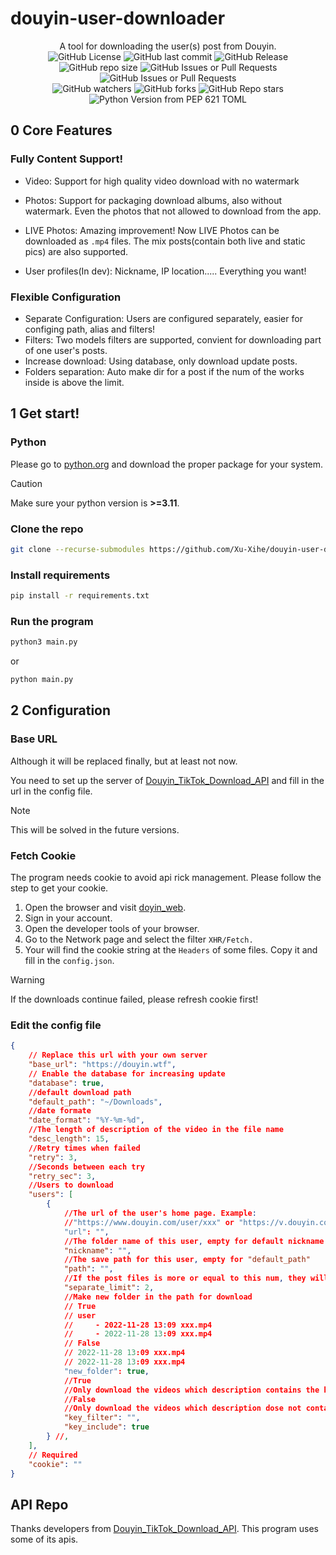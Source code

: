 # douyin-user-downloader
<center> A tool for downloading the user(s) post from Douyin. </center>

<div align="center">
<img alt="GitHub License" src="https://img.shields.io/github/license/Xu-Xihe/douyin-user-downloader">
<img alt="GitHub last commit" src="https://img.shields.io/github/last-commit/Xu-Xihe/douyin-user-downloader">
<img alt="GitHub Release" src="https://img.shields.io/github/v/release/Xu-Xihe/douyin-user-downloader">
<img alt="GitHub repo size" src="https://img.shields.io/github/repo-size/Xu-Xihe/douyin-user-downloader">
<img alt="GitHub Issues or Pull Requests" src="https://img.shields.io/github/issues/Xu-Xihe/douyin-user-downloader">
<img alt="GitHub Issues or Pull Requests" src="https://img.shields.io/github/issues-closed/Xu-Xihe/douyin-user-downloader">
<br>
<img alt="GitHub watchers" src="https://img.shields.io/github/watchers/Xu-Xihe/douyin-user-downloader">
<img alt="GitHub forks" src="https://img.shields.io/github/forks/Xu-Xihe/douyin-user-downloader">
<img alt="GitHub Repo stars" src="https://img.shields.io/github/stars/Xu-Xihe/douyin-user-downloader">
<br>
<img alt="Python Version from PEP 621 TOML" src="https://img.shields.io/python/required-version-toml?tomlFilePath=https%3A%2F%2Fraw.githubusercontent.com%2Fnumpy%2Fnumpy%2Fmain%2Fpyproject.toml">
</div>

## 0 Core Features

### Fully Content Support!

- Video: Support for high quality video download with no watermark

- Photos: Support for packaging download albums, also without watermark. Even the photos that not allowed to download from the app.

- LIVE Photos: Amazing improvement! Now LIVE Photos can be downloaded as `.mp4` files. The mix posts(contain both live and static pics) are also supported.

- User profiles(In dev): Nickname, IP location..... Everything you want!

### Flexible Configuration

-  Separate Configuration: Users are configured separately, easier for configing path, alias and filters!
- Filters: Two models filters are supported, convient for downloading part of one user's posts.
- Increase download: Using database, only download update posts.
- Folders separation: Auto make dir for a post if the num of the works inside is above the limit.

## 1 Get start!

### Python

Please go to [python.org](https://www.python.org/downloads/) and download the proper package for your system.

> [!CAUTION]
>
> Make sure your python version is **>=3.11**.

### Clone the repo

```bash
git clone --recurse-submodules https://github.com/Xu-Xihe/douyin-user-downloader.git
```

### Install requirements

```bash
pip install -r requirements.txt
```

### Run the program

```bash
python3 main.py
```

or

```bash
python main.py
```

## 2 Configuration

### Base URL

Although it will be replaced finally, but at least not now.

You need to set up the server of [Douyin_TikTok_Download_API](https://github.com/Evil0ctal/Douyin_TikTok_Download_API#) and fill in the url in the config file.

> [!NOTE]
>
> This will be solved in the future versions.

### Fetch Cookie

The program needs cookie to avoid api rick management. Please follow the step to get your cookie.

1. Open the browser and visit [doyin_web](https://www.douyin.com/).
2. Sign in your account.
3. Open the developer tools of your browser.
4. Go to the Network page and select the filter `XHR/Fetch.`
5. Your will find the cookie string at the `Headers` of some files. Copy it and fill in the `config.json`.

> [!WARNING]
>
> If the downloads continue failed, please refresh cookie first!

### Edit the config file

```json
{
    // Replace this url with your own server
    "base_url": "https://douyin.wtf",
    // Enable the database for increasing update
    "database": true,
    //default download path
    "default_path": "~/Downloads",
    //date formate
    "date_format": "%Y-%m-%d",
    //The length of description of the video in the file name
    "desc_length": 15,
    //Retry times when failed
    "retry": 3,
    //Seconds between each try
    "retry_sec": 3,
    //Users to download
    "users": [
        {
            //The url of the user's home page. Example:
            //"https://www.douyin.com/user/xxx" or "https://v.douyin.com/xxx"
            "url": "",
            //The folder name of this user, empty for default nickname
            "nickname": "",
            //The save path for this user, empty for "default_path"
            "path": "",
            //If the post files is more or equal to this num, they will be put in a separate folder
            "separate_limit": 2,
            //Make new folder in the path for download
            // True
            // user
            //     - 2022-11-28 13:09 xxx.mp4
            //     - 2022-11-28 13:09 xxx.mp4
            // False
            // 2022-11-28 13:09 xxx.mp4
            // 2022-11-28 13:09 xxx.mp4
            "new_folder": true,
            //True
            //Only download the videos which description contains the key_filter
            //False
            //Only download the videos which description dose not contain the key_filter
            "key_filter": "",
            "key_include": true
        } //,
    ],
    // Required
    "cookie": ""
}
```

## API Repo

Thanks developers from [Douyin_TikTok_Download_API](https://github.com/Evil0ctal/Douyin_TikTok_Download_API#). This program uses some of its apis.
